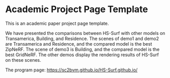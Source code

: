 # Academic Project Page Template
This is an academic paper project page template.

We have presented the comparisons between HS-Surf with other models on Transamerica, Building, and Residence. The scenes of demo1 and demo2 are Transamerica and Residence, and the compared model is the best ZipNeRF. The scene of demo3 is Building, and the compared model is the best GridNeRF. The other demos display the rendering results of HS-Surf on these scenes.

The program page: https://sc2bvm.github.io/HS-Surf.github.io/
